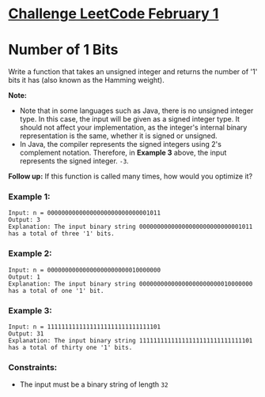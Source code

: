 # [Challenge LeetCode February 1](https://leetcode.com/explore/featured/card/february-leetcoding-challenge-2021/584/week-1-february-1st-february-7th/3625/)

# Number of 1 Bits

Write a function that takes an unsigned integer and returns the number of '1' bits it has (also known as the Hamming weight).

**Note:**

* Note that in some languages such as Java, there is no unsigned integer type. In this case, the input will be given as a signed integer type. It should not affect your implementation, as the integer's internal binary representation is the same, whether it is signed or unsigned.
* In Java, the compiler represents the signed integers using 2's complement notation. Therefore, in **Example 3** above, the input represents the signed integer. `-3`.

**Follow up:** If this function is called many times, how would you optimize it?


### Example 1:

```
Input: n = 00000000000000000000000000001011
Output: 3
Explanation: The input binary string 00000000000000000000000000001011 has a total of three '1' bits.
```

### Example 2:

```
Input: n = 00000000000000000000000010000000
Output: 1
Explanation: The input binary string 00000000000000000000000010000000 has a total of one '1' bit.
```

### Example 3:

```
Input: n = 11111111111111111111111111111101
Output: 31
Explanation: The input binary string 11111111111111111111111111111101 has a total of thirty one '1' bits.
```

### Constraints:

* The input must be a binary string of length `32`
